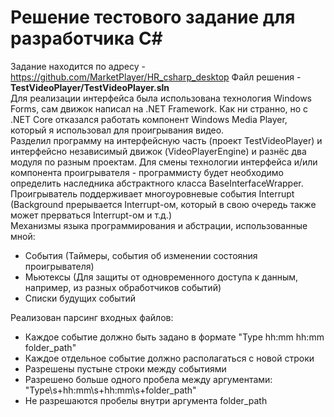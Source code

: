 # Решение тестового задание для разработчика C#
Задание находится по адресу - https://github.com/MarketPlayer/HR_csharp_desktop
Файл решения - **TestVideoPlayer/TestVideoPlayer.sln**  
Для реализации интерфейса была использована технология Windows Forms, сам движок написал на .NET Framework. Как ни странно, но с .NET Core отказался работать компонент Windows Media Player, который я использовал для проигрывания видео.  
Разделил программу на интерфейсную часть (проект TestVideoPlayer) и интерфейсно независимый движок (VideoPlayerEngine) и разнёс два модуля по разным проектам.
Для смены технологии интерфейса и/или компонента проигрывателя - программисту будет необходимо определить наследника абстрактного класса BaseInterfaceWrapper.  
Проигрыватель поддерживает многоуровневые события Interrupt (Background прерывается Interrupt-ом, который в свою очередь также может прерваться Interrupt-ом и т.д.)  
Механизмы языка программирования и абстрации, использованные мной:  
- События (Таймеры, события об изменении состояния проигрывателя)
- Мьютексы (Для защиты от одновременного доступа к данным, например, из разных обработчиков событий)
- Списки будущих событий  
  
Реализован парсинг входных файлов:  
- Каждое событие должно быть задано в формате "Type hh:mm hh:mm folder_path"  
- Каждое отдельное событие должно располагаться с новой строки  
- Разрешены пустыне строки между событиями  
- Разрешено больше одного пробела между аргументами: "Type\s+hh:mm\s+hh:mm\s+folder_path"  
- Не разрешаются пробелы внутри аргумента folder_path
